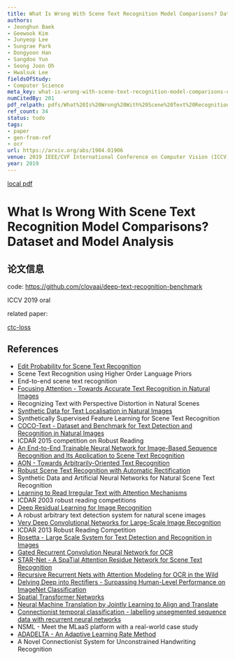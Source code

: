 ```yaml
---
title: What Is Wrong With Scene Text Recognition Model Comparisons? Dataset and Model Analysis
authors:
- Jeonghun Baek
- Geewook Kim
- Junyeop Lee
- Sungrae Park
- Dongyoon Han
- Sangdoo Yun
- Seong Joon Oh
- Hwalsuk Lee
fieldsOfStudy:
- Computer Science
meta_key: what-is-wrong-with-scene-text-recognition-model-comparisons-dataset-and-model-analysis
numCitedBy: 201
pdf_relpath: pdfs/What%20Is%20Wrong%20With%20Scene%20Text%20Recognition%20Model%20Comparisons.pdf
ref_count: 34
status: todo
tags:
- paper
- gen-from-ref
- ocr
url: https://arxiv.org/abs/1904.01906
venue: 2019 IEEE/CVF International Conference on Computer Vision (ICCV)
year: 2019
---
```


[local pdf](../../../pdfs/What%20Is%20Wrong%20With%20Scene%20Text%20Recognition%20Model%20Comparisons.pdf)

# What Is Wrong With Scene Text Recognition Model Comparisons? Dataset and Model Analysis

## 论文信息

code: https://github.com/clovaai/deep-text-recognition-benchmark

ICCV 2019 oral


related paper:

[ctc-loss](Connectionist%20Temporal%20Classification%20-%20Labelling%20Unsegmented%20Sequence%20Data%20with%20Recurrent%20Neural%20Networks.md)

## References

- [Edit Probability for Scene Text Recognition](./edit-probability-for-scene-text-recognition.md)
- Scene Text Recognition using Higher Order Language Priors
- End-to-end scene text recognition
- [Focusing Attention - Towards Accurate Text Recognition in Natural Images](./focusing-attention-towards-accurate-text-recognition-in-natural-images.md)
- Recognizing Text with Perspective Distortion in Natural Scenes
- [Synthetic Data for Text Localisation in Natural Images](./synthetic-data-for-text-localisation-in-natural-images.md)
- Synthetically Supervised Feature Learning for Scene Text Recognition
- [COCO-Text - Dataset and Benchmark for Text Detection and Recognition in Natural Images](./coco-text-dataset-and-benchmark-for-text-detection-and-recognition-in-natural-images.md)
- ICDAR 2015 competition on Robust Reading
- [An End-to-End Trainable Neural Network for Image-Based Sequence Recognition and Its Application to Scene Text Recognition](./an-end-to-end-trainable-neural-network-for-image-based-sequence-recognition-and-its-application-to-scene-text-recognition.md)
- [AON - Towards Arbitrarily-Oriented Text Recognition](./aon-towards-arbitrarily-oriented-text-recognition.md)
- [Robust Scene Text Recognition with Automatic Rectification](./robust-scene-text-recognition-with-automatic-rectification.md)
- Synthetic Data and Artificial Neural Networks for Natural Scene Text Recognition
- [Learning to Read Irregular Text with Attention Mechanisms](./learning-to-read-irregular-text-with-attention-mechanisms.md)
- ICDAR 2003 robust reading competitions
- [Deep Residual Learning for Image Recognition](./deep-residual-learning-for-image-recognition.md)
- A robust arbitrary text detection system for natural scene images
- [Very Deep Convolutional Networks for Large-Scale Image Recognition](./very-deep-convolutional-networks-for-large-scale-image-recognition.md)
- ICDAR 2013 Robust Reading Competition
- [Rosetta - Large Scale System for Text Detection and Recognition in Images](./rosetta-large-scale-system-for-text-detection-and-recognition-in-images.md)
- [Gated Recurrent Convolution Neural Network for OCR](./gated-recurrent-convolution-neural-network-for-ocr.md)
- [STAR-Net - A SpaTial Attention Residue Network for Scene Text Recognition](./star-net-a-spatial-attention-residue-network-for-scene-text-recognition.md)
- [Recursive Recurrent Nets with Attention Modeling for OCR in the Wild](./recursive-recurrent-nets-with-attention-modeling-for-ocr-in-the-wild.md)
- [Delving Deep into Rectifiers - Surpassing Human-Level Performance on ImageNet Classification](./delving-deep-into-rectifiers-surpassing-human-level-performance-on-imagenet-classification.md)
- [Spatial Transformer Networks](./spatial-transformer-networks.md)
- [Neural Machine Translation by Jointly Learning to Align and Translate](./neural-machine-translation-by-jointly-learning-to-align-and-translate.md)
- [Connectionist temporal classification - labelling unsegmented sequence data with recurrent neural networks](./connectionist-temporal-classification-labelling-unsegmented-sequence-data-with-recurrent-neural-networks.md)
- NSML - Meet the MLaaS platform with a real-world case study
- [ADADELTA - An Adaptive Learning Rate Method](./adadelta-an-adaptive-learning-rate-method.md)
- A Novel Connectionist System for Unconstrained Handwriting Recognition
